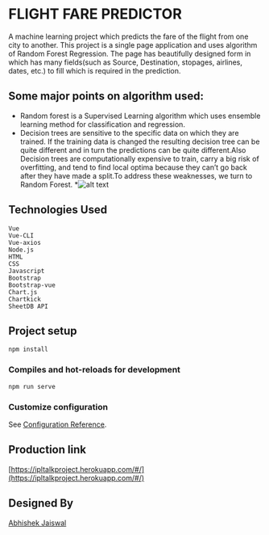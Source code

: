 # FLIGHT FARE PREDICTOR

A machine learning project which predicts the fare of the flight from one city to another. This project is a single page application and uses algorithm of Random Forest Regression. The page has beautifully designed form in which has many fields(such as Source, Destination, stopages, airlines, dates, etc.) to fill which is required in the prediction.

## Some major points on algorithm used:
* Random forest is a Supervised Learning algorithm which uses ensemble learning method for classification and regression.
* Decision trees are sensitive to the specific data on which they are trained. If the training data is changed the resulting decision tree can be quite different and in turn the predictions can be quite different.Also Decision trees are computationally expensive to train, carry a big risk of overfitting, and tend to find local optima because they can’t go back after they have made a split.To address these weaknesses, we turn to Random Forest.
*![alt text](https://github.com/abhishekjais-124/Flight-farepredictor/blob/master/random_forest.jpg?raw=true)


## Technologies Used
```
Vue
Vue-CLI
Vue-axios
Node.js
HTML
CSS
Javascript
Bootstrap
Bootstrap-vue
Chart.js
Chartkick
SheetDB API

```

## Project setup
```
npm install
```

### Compiles and hot-reloads for development
```
npm run serve
```

### Customize configuration
See [Configuration Reference](https://cli.vuejs.org/config/).

## Production link
[https://ipltalkproject.herokuapp.com/#/](https://ipltalkproject.herokuapp.com/#/)

## Designed By
[Abhishek Jaiswal](https://www.linkedin.com/in/abhishek-jaiswal-749b681a3/)

